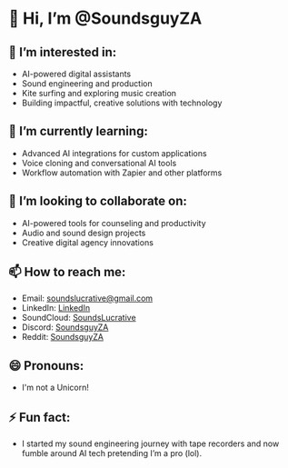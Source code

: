 # 👋 Hi, I’m @SoundsguyZA

## 👀 I’m interested in:
- AI-powered digital assistants
- Sound engineering and production
- Kite surfing and exploring music creation
- Building impactful, creative solutions with technology

## 🌱 I’m currently learning:
- Advanced AI integrations for custom applications
- Voice cloning and conversational AI tools
- Workflow automation with Zapier and other platforms

## 💞️ I’m looking to collaborate on:
- AI-powered tools for counseling and productivity
- Audio and sound design projects
- Creative digital agency innovations

## 📫 How to reach me:
- Email: soundslucrative@gmail.com
- LinkedIn: [LinkedIn](https://www.linkedin.com/in/soundsguy/)
- SoundCloud: [SoundsLucrative](https://soundcloud.com/soundslucrative)
- Discord: [SoundsguyZA](https://discord.gg/QGcejE7V)
- Reddit: [SoundsguyZA](https://reddit.com/u/SoundsguyZA)

## 😄 Pronouns:
- I'm not a Unicorn!

## ⚡ Fun fact:
- I started my sound engineering journey with tape recorders and now fumble around AI tech pretending I’m a pro (lol).
